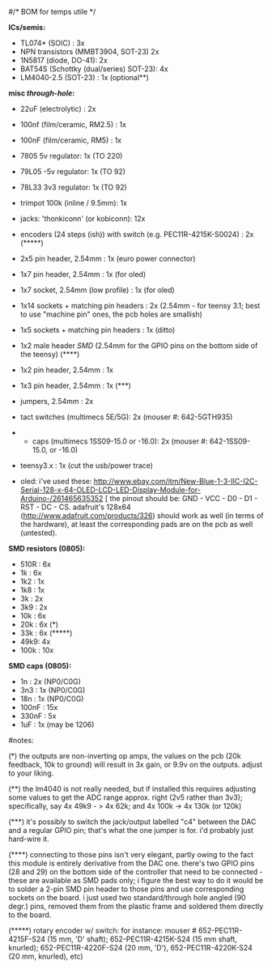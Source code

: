 #/* BOM for temps utile */


**ICs/semis:**

- TL074* (SOIC) : 3x  
- NPN transistors (MMBT3904, SOT-23) 2x
- 1N5817 (diode, DO-41): 2x
- BAT54S (Schottky (dual/series) SOT-23): 4x
- LM4040-2.5 (SOT-23) : 1x (optional**)

**misc *through-hole*:**

- 22uF  (electrolytic) : 2x
- 100nf (film/ceramic, RM2.5) : 1x
- 100nF (film/ceramic, RM5)   : 1x
- 7805   5v regulator: 1x (TO 220)
- 79L05 -5v regulator: 1x (TO 92)
- 78L33 3v3 regulator: 1x (TO 92)
- trimpot 100k (inline / 9.5mm): 1x
- jacks: 'thonkiconn' (or kobiconn): 12x
- encoders (24 steps (ish)) with switch (e.g. PEC11R-4215K-S0024) : 2x (*****)
- 2x5 pin header, 2.54mm : 1x (euro power connector)
- 1x7 pin header, 2.54mm : 1x (for oled)
- 1x7 socket, 2.54mm (low profile) : 1x (for oled)
- 1x14 sockets + matching pin headers  : 2x (2.54mm - for teensy 3.1; best to use "machine pin" ones, the pcb holes are smallish)
- 1x5  sockets + matching pin headers  : 1x (ditto)
- 1x2 male header *SMD* (2.54mm for the GPIO pins on the bottom side of the teensy) (****)
- 1x2 pin header, 2.54mm : 1x
- 1x3 pin header, 2.54mm : 1x (***)
- jumpers, 2.54mm : 2x
- tact switches (multimecs 5E/5G): 2x (mouser #: 642-5GTH935)
- + caps (multimecs 1SS09-15.0 or -16.0): 2x (mouser #: 642-1SS09-15.0, or -16.0)
- teensy3.x : 1x (cut the usb/power trace)

- oled: i've used these: http://www.ebay.com/itm/New-Blue-1-3-IIC-I2C-Serial-128-x-64-OLED-LCD-LED-Display-Module-for-Arduino-/261465635352 [ the pinout should be: GND - VCC - D0 - D1 - RST - DC - CS. adafruit's 128x64 (http://www.adafruit.com/products/326) should work as well (in terms of the hardware), at least the corresponding pads are on the pcb as well (untested).

**SMD resistors (0805):**

- 510R :         6x 
-  1k  :         6x
- 1k2  :         1x
- 1k8  :         1x
- 3k   :         2x
- 3k9  :         2x
- 10k  :         6x
- 20k  :         6x (*) 
- 33k :          6x (*****) 
- 49k9:          4x
- 100k :         10x

**SMD caps (0805):**

- 1n    : 2x (NP0/C0G)
- 3n3   : 1x (NP0/C0G)
- 18n   : 1x (NP0/C0G)
- 100nF : 15x  
- 330nF : 5x 
- 1uF   : 1x (may be 1206)


#notes:

(*) the outputs are non-inverting op amps, the values on the pcb (20k feedback, 10k to ground) will result in 3x gain, or 9.9v on the outputs. adjust to your liking.


(**) the lm4040 is not really needed, but if installed this requires adjusting some values to get the ADC range approx. right (2v5 rather than 3v3); specifically, say 4x 49k9 - > 4x 62k; and 4x 100k -> 4x 130k (or 120k)
 
(***) it's possibly to switch the jack/output labelled "c4" between the DAC and a regular GPIO pin; that's what the one jumper is for. i'd probably just hard-wire it.

(****) connecting to those pins isn't very elegant, partly owing to the fact this module is entirely derivative from the DAC one. there's two GPIO pins (28 and 29) on the bottom side of the controller that need to be connected - these are available as SMD pads only; i figure the best way to do it would be to solder a 2-pin SMD pin header to those pins and use corresponding sockets on the board. i just used two standard/through hole angled (90 degr.) pins, removed them from the plastic frame and soldered them directly to the board.

(*****) rotary encoder w/ switch: for instance: mouser # 652-PEC11R-4215F-S24 (15 mm, 'D' shaft); 652-PEC11R-4215K-S24 (15 mm shaft, knurled); 652-PEC11R-4220F-S24 (20 mm, 'D'), 652-PEC11R-4220K-S24 (20 mm, knurled), etc)







